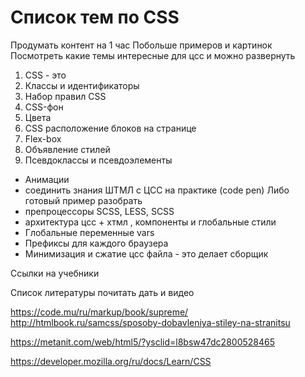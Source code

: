 # Список тем по CSS

Продумать контент на 1 час 
Побольше примеров и картинок
Посмотреть какие темы интересные для цсс и можно развернуть


1. CSS - это
2. Классы и идентификаторы
3. Набор правил CSS
4. CSS-фон
5. Цвета
6. CSS расположение блоков на странице
7. Flex-box
8. Объявление стилей
9. Псевдоклассы и псевдоэлементы


- Анимации 
- соединить знания ШТМЛ с ЦСС на практике (code pen) 
Либо готовый пример разобрать 
- препроцессоры SCSS, LESS, SCSS
- архитектура цсс + хтмл , компоненты и глобальные стили 
- Глобальные переменные  vars
- Префиксы для каждого браузера 
- Минимизация и сжатие цсс файла - это делает сборщик 

Ссылки на учебники

Список литературы почитать дать и видео 

https://code.mu/ru/markup/book/supreme/
http://htmlbook.ru/samcss/sposoby-dobavleniya-stiley-na-stranitsu

https://metanit.com/web/html5/?ysclid=l8bsw47dc2800528465

https://developer.mozilla.org/ru/docs/Learn/CSS


